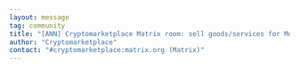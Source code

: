```yaml
---
layout: message
tag: community
title: "[ANN] Cryptomarketplace Matrix room: sell goods/services for Monero"
author: "Cryptomarketplace"	
contact: "#cryptomarketplace:matrix.org (Matrix)"
---
```

